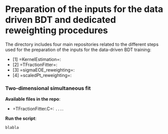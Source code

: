 # Preparation of the inputs for the data driven BDT and dedicated reweighting procedures

The directory includes four main repositories related to the different steps used for the preparation of the inputs for the data-driven BDT training:
* [1] =KernelEstimation=:
* [2] =TFractionFitter=:
* [3] =sigmaEOE_reweighting=:
* [4] =scaledPt_reweighting=:

### Two-dimensional simultaneous fit 

   **Available files in the repo**:
   - =TFractionFitter.C=: `...`. 

   **Run the script**:
   ```
   blabla
   ```


